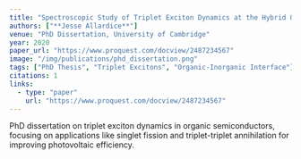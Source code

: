 ```yaml
---
title: "Spectroscopic Study of Triplet Exciton Dynamics at the Hybrid Organic-Inorganic Interface"
authors: ["**Jesse Allardice**"]
venue: "PhD Dissertation, University of Cambridge"
year: 2020
paper_url: "https://www.proquest.com/docview/2487234567"
image: "/img/publications/phd_dissertation.png"
tags: ["PhD Thesis", "Triplet Excitons", "Organic-Inorganic Interface"]
citations: 1
links:
  - type: "paper"
    url: "https://www.proquest.com/docview/2487234567"
---
```


PhD dissertation on triplet exciton dynamics in organic semiconductors, focusing on applications like singlet fission and triplet-triplet annihilation for improving photovoltaic efficiency.